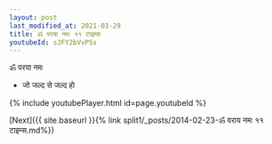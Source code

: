 ```yaml
---
layout: post
last_modified_at: 2021-03-29
title: ॐ परया नमः ११ टाइम्स
youtubeId: sJFY2bVvPSs
---
```

 
 
 ॐ परया नमः  
 
 -  जो जल्द से जल्द हो 
 
  
 
  
 
 
 
 
 
 


{% include youtubePlayer.html id=page.youtubeId %}
 
[Next]({{ site.baseurl }}{% link  split1/_posts/2014-02-23-ॐ वराय नमः ११ टाइम्स.md%})
 
